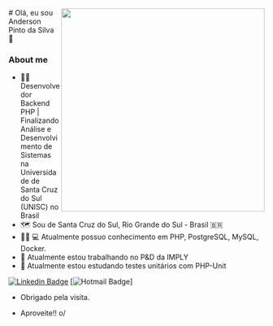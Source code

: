 <img align="right" width="400" border-radius= 50% height="400" src="https://i.pinimg.com/564x/2a/d5/58/2ad558557717da44df3977299f4af90a.jpg">
# Olá, eu sou Anderson Pinto da Silva 👋

### About me 

- 👨‍💻 Desenvolvedor Backend PHP | Finalizando Análise e Desenvolvimento de Sistemas na Universidade de Santa Cruz do Sul (UNISC) no Brasil
- 🗺 Sou de Santa Cruz do Sul, Rio Grande do Sul - Brasil 🇧🇷
- 🧙‍♂ 💻 Atualmente possuo conhecimento em PHP, PostgreSQL, MySQL, Docker.
- 🔭 Atualmente estou trabalhando no P&D da IMPLY
- 🌱 Atualmente estou estudando testes unitários com PHP-Unit

[![Linkedin Badge](https://img.shields.io/badge/-LinkedIn-blue?style=flat-square&logo=Linkedin&logoColor=white&link=https://www.linkedin.com/in/anderson-pinto-da-silva-b214311b5)](https://www.linkedin.com/in/anderson-pinto-da-silva-b214311b5)
[![Hotmail Badge](https://img.shields.io/badge/-Hotmail-c14438?color=blue&style=flat-square&link=mailto:andersonpintodasilva@hotmail.com)]


 - Obrigado pela visita. 

- Aproveite!! o/
